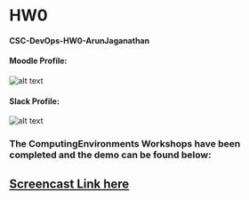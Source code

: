# HW0
#### CSC-DevOps-HW0-ArunJaganathan


#### Moodle Profile: 
![alt text](https://github.ncsu.edu/ajagana/HW0/blob/master/imgs/1.png "Logo Title Text 1")


#### Slack Profile: 
![alt text](https://github.ncsu.edu/ajagana/HW0/blob/master/imgs/2.png "Logo Title Text 1")

### The ComputingEnvironments Workshops have been completed and the demo can be found below:

## [Screencast Link here](https://youtu.be/Alu5Vt5-t4w)
